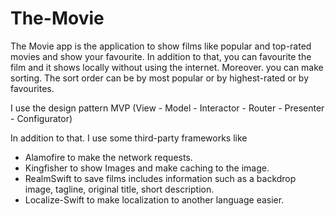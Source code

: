 # The-Movie


The Movie app is the application to show films like popular and top-rated movies and show your favourite. In addition to that, you can favourite the film and it shows locally without using the internet. Moreover. you can make sorting. The sort order can be by most popular or by highest-rated or by favourites.


I use the design pattern MVP (View - Model - Interactor - Router - Presenter - Configurator)

In addition to that. I use some third-party frameworks like 
- Alamofire to make the network requests.
- Kingfisher to show Images and make caching to the image.
- RealmSwift to save films includes information such as a backdrop image, tagline, original title, short description.
- Localize-Swift to make localization to another language easier.



